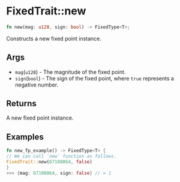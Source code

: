 # FixedTrait::new

```rust
fn new(mag: u128, sign: bool) -> FixedType<T>;
```

Constructs a new fixed point instance.

## Args

* `mag`(`u128`) - The magnitude of the fixed point.
* `sign`(`bool`) - The sign of the fixed point, where `true` represents a negative number.

## Returns

A new fixed point instance.

## Examples

```rust
fn new_fp_example() -> FixedType<T> {
// We can call `new` function as follows.
FixedTrait::new(67108864, false)
}
>>> {mag: 67108864, sign: false} // = 1
```
